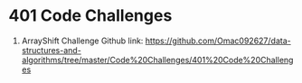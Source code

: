 # 401 Code Challenges

1. ArrayShift Challenge
 Github link: https://github.com/Omac092627/data-structures-and-algorithms/tree/master/Code%20Challenges/401%20Code%20Challenges
